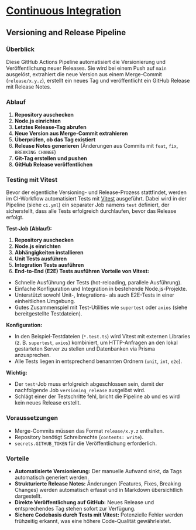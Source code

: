 # [Continuous Integration](https://gitlab.com/ch-tbz-it/Stud/m324/-/blob/main/Projekt/P3_Praxis_CI.md)

## Versioning and Release Pipeline

### Überblick

Diese GitHub Actions Pipeline automatisiert die Versionierung und Veröffentlichung neuer Releases. Sie wird bei einem Push auf `main` ausgelöst, extrahiert die neue Version aus einem Merge-Commit (`release/x.y.z`), erstellt ein neues Tag und veröffentlicht ein GitHub Release mit Release Notes.

### Ablauf

1. **Repository auschecken**
2. **Node.js einrichten**
3. **Letztes Release-Tag abrufen**
4. **Neue Version aus Merge-Commit extrahieren**
5. **Überprüfen, ob das Tag existiert**
6. **Release Notes generieren** (Änderungen aus Commits mit `feat`, `fix`, `BREAKING CHANGE`)
7. **Git-Tag erstellen und pushen**
8. **GitHub Release veröffentlichen**

### Testing mit Vitest

Bevor der eigentliche Versioning- und Release-Prozess stattfindet, werden im CI-Workflow automatisiert Tests mit [Vitest](https://vitest.dev/) ausgeführt. Dabei wird in der Pipeline (siehe `ci.yml`) ein separater Job namens `test` definiert, der sicherstellt, dass alle Tests erfolgreich durchlaufen, bevor das Release erfolgt.

**Test-Job (Ablauf):**

1. **Repository auschecken**
2. **Node.js einrichten**
3. **Abhängigkeiten installieren**
4. **Unit Tests ausführen**
5. **Integration Tests ausführen**
6. **End-to-End (E2E) Tests ausführen**
   **Vorteile von Vitest:**

- Schnelle Ausführung der Tests (hot-reloading, parallele Ausführung).
- Einfache Konfiguration und Integration in bestehende Node.js-Projekte.
- Unterstützt sowohl Unit-, Integrations- als auch E2E-Tests in einer einheitlichen Umgebung.
- Gutes Zusammenspiel mit Test-Utilities wie `supertest` oder `axios` (siehe bereitgestellte Testdateien).

**Konfiguration:**

- In den Beispiel-Testdateien (`*.test.ts`) wird Vitest mit externen Libraries (z. B. `supertest`, `axios`) kombiniert, um HTTP-Anfragen an den lokal gestarteten Server zu stellen und Datenbanken via Prisma anzusprechen.
- Alle Tests liegen in entsprechend benannten Ordnern (`unit`, `int`, `e2e`).

**Wichtig:**

- Der `test`-Job muss erfolgreich abgeschlossen sein, damit der nachfolgende Job `versioning_release` ausgelöst wird.
- Schlägt einer der Testschritte fehl, bricht die Pipeline ab und es wird kein neues Release erstellt.

### Voraussetzungen

- Merge-Commits müssen das Format `release/x.y.z` enthalten.
- Repository benötigt Schreibrechte (`contents: write`).
- `secrets.GITHUB_TOKEN` für die Veröffentlichung erforderlich.

### Vorteile

- **Automatisierte Versionierung:** Der manuelle Aufwand sinkt, da Tags automatisch generiert werden.
- **Strukturierte Release Notes:** Änderungen (Features, Fixes, Breaking Changes) werden automatisch erfasst und in Markdown übersichtlich dargestellt.
- **Direkte Veröffentlichung auf GitHub:** Neues Release und entsprechendes Tag stehen sofort zur Verfügung.
- **Sichere Codebasis durch Tests mit Vitest:** Potenzielle Fehler werden frühzeitig erkannt, was eine höhere Code-Qualität gewährleistet.

